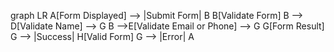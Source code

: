 graph LR
    A[Form Displayed] --> |Submit Form| B
    B[Validate Form]
    B --> D[Validate Name] --> G
    B -->E[Validate Email or Phone] --> G
    G[Form Result]
    G --> |Success| H[Valid Form]
    G --> |Error| A
